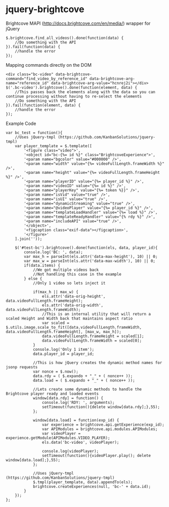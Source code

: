 jquery-brightcove
=================

Brightcove MAPI (http://docs.brightcove.com/en/media/) wrapper for jQuery

    $.brightcove.find_all_videos().done(function(data) {
        //Do something with the API
    }).fail(function(data) {
        //handle the error
    });

Mapping commands directly on the DOM

    <div class="bc-video" data-brightcove-command="find_video_by_reference_id" data-brightcove-arg-name="reference_id" data-brightcove-arg-value="hcnrej2i"></div>
    $('.bc-video').brightcove().done(function(element, data) {
        //This passes back the elements along with the data so you can continue processing without having to re-select the elements
        //Do something with the API
    }).fail(function(element, data) {
        //handle the error
    });


Example Code

    var bc_test = function(){
        //Uses jQuery-tmpl (https://github.com/KanbanSolutions/jquery-tmpl)
        var player_template = $.template([
            '<figure class="video">',
            '<object id="bc-{%= id %}" class="BrightcoveExperience">',
            '<param name="bgcolor" value="#000000" />',
            '<param name="width" value="{%= videoFullLength.frameWidth %}" />',
            '<param name="height" value="{%= videoFullLength.frameHeight %}" />',
            '<param name="playerID" value="{%= player_id %}" />',
            '<param name="videoID" value="{%= id %}" />',
            '<param name="playerKey" value="{%= token %}}" />',
            '<param name="isVid" value="true" />',
            '<param name="isUI" value="true" />',
            '<param name="dynamicStreaming" value="true" />',
            '<param name="@videoPlayer" value="{%= player_id %}" />',
            '<param name="templateLoadHandler" value="{%= load %}" />',
            '<param name="templateReadyHandler" value="{% rdy %}" />',
            '<param name="includeAPI" value="true" />',
            '</object>',
            '<figcaption class="exif-data"></figcaption>',
            '</figure>'
        ].join(''));

        $('#test-bc').brightcove().done(function(els, data, player_id){
            console.log('BC: ', data);
            var max_h = parseInt(els.attr('data-max-height'), 10) || 0;
            var max_w = parseInt(els.attr('data-max-width'), 10) || 0;
            if(data.items) {
                //We got multiple videos back
                //Not handling this case in the example
            } else {
                //Only 1 video so lets inject it

                if(max_h || max_w) {
                    els.attr('data-orig-height', data.videoFullLength.frameHeight);
                    els.attr('data-orig-width', data.videoFullLength.frameWidth);
                    //This is an internal utility that will return a scaled Height and Width back that maintains aspect ratio
                    var scaled = $.utils.image.scale_to_fit([data.videoFullLength.frameWidth, data.videoFullLength.frameHeight], [max_w, max_h]);
                    data.videoFullLength.frameHeight = scaled[1];
                    data.videoFullLength.frameWidth = scaled[0];
                }
                console.log('Only 1 item');
                data.player_id = player_id;

                //This is how jQuery creates the dynamic method names for jsonp requests
                var nonce = $.now();
                data.rdy = ( $.expando + "_" + ( nonce++ ));
                data.load = ( $.expando + "_" + ( nonce++ ));

                //Lets create some dynamic methods to handle the Brightcove player ready and loaded events
                window[data.rdy] = function() {
                    console.log('RDY: ', arguments);
                    setTimeout(function(){delete window[data.rdy];},55);
                };

                window[data.load] = function(exp_id) {
                    var experience = brightcove.api.getExperience(exp_id);
                    var APIModules = brightcove.api.modules.APIModules;
                    var videoPlayer = experience.getModule(APIModules.VIDEO_PLAYER);
                    els.data('bc-video', videoPlayer);

                    console.log(videoPlayer);
                    setTimeout(function(){videoPlayer.play(); delete window[data.load];},55);
                };

                //Uses jQuery-tmpl (https://github.com/KanbanSolutions/jquery-tmpl)
                $.tmpl(player_template, data).appendTo(els);
                brightcove.createExperiences(null, 'bc-' + data.id);
            }
        });
    };